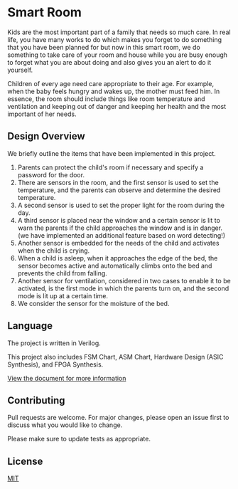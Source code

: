 # Smart Room 

Kids are the most important part of a family that needs so much care.
In real life, you have many works to do which makes you forget to do something that you have been planned for but now in this smart room, we do something to take care of your room and house while you are busy enough to forget what you are about doing and also gives you an alert to do it yourself.

Children of every age need care appropriate to their age. For example, when the baby feels hungry and wakes up, the mother must feed him.
In essence, the room should include things like room temperature and ventilation and keeping out of danger and keeping her health and the most important of her needs.


## Design Overview

We briefly outline the items that have been implemented in this project.
1. Parents can protect the child's room if necessary and specify a password
for the door.
2. There are sensors in the room, and the first sensor is used to set the temperature,
and the parents can observe and determine the desired temperature.
3. A second sensor is used to set the proper light for the room during the day.
4. A third sensor is placed near the window and a certain sensor is lit to
warn the parents if the child approaches the window and is in danger.(we have implemented an additional feature based on word detecting!)
5. Another sensor is embedded for the needs of the child and activates
when the child is crying.
6. When a child is asleep, when it approaches the edge of the bed,
the sensor becomes active and automatically climbs onto the bed and
prevents the child from falling.
7. Another sensor for ventilation, considered in two cases to enable it to be activated,
is the first mode in which the parents turn on, and the second mode is lit up
at a certain time.
8. We consider the sensor for the moisture of the bed.

## Language
The project is written in Verilog.

This project also includes FSM Chart, ASM Chart, Hardware Design (ASIC Synthesis), and FPGA Synthesis.

[View the document for more information ](SmartRoomDocument.pdf)
## Contributing
Pull requests are welcome. For major changes, please open an issue first to discuss what you would like to change.

Please make sure to update tests as appropriate.

## License
[MIT](https://choosealicense.com/licenses/mit/)